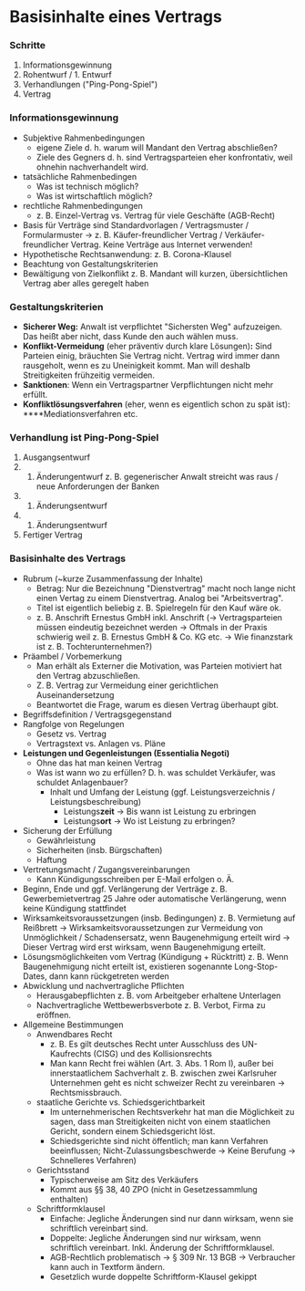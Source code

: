 # Basisinhalte eines Vertrags



### Schritte

1. Informationsgewinnung
2. Rohentwurf / 1. Entwurf
3. Verhandlungen \("Ping-Pong-Spiel"\)
4. Vertrag

### Informationsgewinnung

* Subjektive Rahmenbedingungen
  * eigene Ziele d. h. warum will Mandant den Vertrag abschließen?
  * Ziele des Gegners d. h. sind Vertragsparteien eher konfrontativ, weil ohnehin nachverhandelt wird.
* tatsächliche Rahmenbedingen
  * Was ist technisch möglich?
  * Was ist wirtschaftlich möglich?
* rechtliche Rahmenbedingungen
  * z. B. Einzel-Vertrag vs. Vertrag für viele Geschäfte \(AGB-Recht\)
* Basis für Verträge sind Standardvorlagen / Vertragsmuster / Formularmuster → z. B. Käufer-freundlicher Vertrag / Verkäufer-freundlicher Vertrag. Keine Verträge aus Internet verwenden!
* Hypothetische Rechtsanwendung: z. B. Corona-Klausel
* Beachtung von Gestaltungskriterien
* Bewältigung von Zielkonflikt z. B. Mandant will kurzen, übersichtlichen Vertrag aber alles geregelt haben

### Gestaltungskriterien

* **Sicherer Weg:** Anwalt ist verpflichtet "Sichersten Weg" aufzuzeigen. Das heißt aber nicht, dass Kunde den auch wählen muss.
* **Konflikt-Vermeidung** \(eher präventiv durch klare Lösungen\)**:** Sind Parteien einig, bräuchten Sie Vertrag nicht. Vertrag wird immer dann rausgeholt, wenn es zu Uneinigkeit kommt. Man will deshalb Streitigkeiten frühzeitig vermeiden.
* **Sanktionen**: Wenn ein Vertragspartner Verpflichtungen nicht mehr erfüllt.
* **Konfliktlösungsverfahren** \(eher, wenn es eigentlich schon zu spät ist\): \*\*\*\*Mediationsverfahren etc.

### Verhandlung ist Ping-Pong-Spiel

1. Ausgangsentwurf
2. 1. Änderungentwurf z. B. gegenerischer Anwalt streicht was raus / neue Anforderungen der Banken
3. 1. Änderungsentwurf
4. 1. Änderungsentwurf
5. Fertiger Vertrag

### Basisinhalte des Vertrags

* Rubrum \(~kurze Zusammenfassung der Inhalte\)
  * Betrag: Nur die Bezeichnung "Dienstvertrag" macht noch lange nicht einen Vertag zu einem Dienstvertrag. Analog bei "Arbeitsvertrag".
  * Titel ist eigentlich beliebig z. B. Spielregeln für den Kauf wäre ok.
  * z. B. Anschrift Ernestus GmbH inkl. Anschrift \(→ Vertragsparteien müssen eindeutig bezeichnet werden → Oftmals in der Praxis schwierig weil z. B. Ernestus GmbH & Co. KG etc. → Wie finanzstark ist z. B. Tochterunternehmen?\)
* Präambel / Vorbemerkung
  * Man erhält als Externer die Motivation, was Parteien motiviert hat den Vertrag abzuschließen.
  * Z. B. Vertrag zur Vermeidung einer gerichtlichen Auseinandersetzung
  * Beantwortet die Frage, warum es diesen Vertrag überhaupt gibt.
* Begriffsdefinition / Vertragsgegenstand
* Rangfolge von Regelungen
  * Gesetz vs. Vertrag
  * Vertragstext vs. Anlagen vs. Pläne
* **Leistungen und Gegenleistungen \(Essentialia Negoti\)**
  * Ohne das hat man keinen Vertrag
  * Was ist wann wo zu erfüllen? D. h. was schuldet Verkäufer, was schuldet Anlagenbauer?
    * Inhalt und Umfang der Leistung \(ggf. Leistungsverzeichnis / Leistungsbeschreibung\)
      * Leistungs**zeit** → Bis wann ist Leistung zu erbringen
      * Leistungs**ort** → Wo ist Leistung zu erbringen?
* Sicherung der Erfüllung
  * Gewährleistung
  * Sicherheiten \(insb. Bürgschaften\)
  * Haftung
* Vertretungsmacht / Zugangsvereinbarungen
  * Kann Kündigungsschreiben per E-Mail erfolgen o. Ä.
* Beginn, Ende und ggf. Verlängerung der Verträge z. B. Gewerbemietvertrag 25 Jahre oder automatische Verlängerung, wenn keine Kündigung stattfindet
* Wirksamkeitsvoraussetzungen \(insb. Bedingungen\) z. B. Vermietung auf Reißbrett → Wirksamkeitsvoraussetzungen zur Vermeidung von Unmöglichkeit / Schadensersatz, wenn Baugenehmigung erteilt wird → Dieser Vertrag wird erst wirksam, wenn Baugenehmigung erteilt.
* Lösungsmöglichkeiten vom Vertrag \(Kündigung + Rücktritt\) z. B. Wenn Baugenehmigung nicht erteilt ist, existieren sogenannte Long-Stop-Dates, dann kann rückgetreten werden
* Abwicklung und nachvertragliche Pflichten
  * Herausgabepflichten z. B. vom Arbeitgeber erhaltene Unterlagen
  * Nachvertragliche Wettbewerbsverbote z. B. Verbot, Firma zu eröffnen.
* Allgemeine Bestimmungen
  * Anwendbares Recht
    * z. B. Es gilt deutsches Recht unter Ausschluss des UN-Kaufrechts \(CISG\) und des Kollisionsrechts
    * Man kann Recht frei wählen \(Art. 3. Abs. 1 Rom I\), außer bei innerstaatlichem Sachverhalt z. B. zwischen zwei Karlsruher Unternehmen geht es nicht schweizer Recht zu vereinbaren → Rechtsmissbrauch.
  * staatliche Gerichte vs. Schiedsgerichtbarkeit
    * Im unternehmerischen Rechtsverkehr hat man die Möglichkeit zu sagen, dass man Streitigkeiten nicht von einem staatlichen Gericht, sondern einem Schiedsgericht löst.
    * Schiedsgerichte sind nicht öffentlich; man kann Verfahren beeinflussen; Nicht-Zulassungsbeschwerde → Keine Berufung → Schnelleres Verfahren\)
  * Gerichtsstand
    * Typischerweise am Sitz des Verkäufers
    * Kommt aus §§ 38, 40 ZPO \(nicht in Gesetzessammlung enthalten\)
  * Schriftformklausel
    * Einfache: Jegliche Änderungen sind nur dann wirksam, wenn sie schriftlich vereinbart sind.
    * Doppelte: Jegliche Änderungen sind nur wirksam, wenn schriftlich vereinbart. Inkl. Änderung der Schriftformklausel.
    * AGB-Rechtlich problematisch → § 309 Nr. 13 BGB → Verbraucher kann auch in Textform ändern.
    * Gesetzlich wurde doppelte Schriftform-Klausel gekippt


